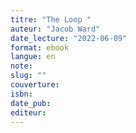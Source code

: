```yaml
---
titre: "The Loop "
auteur: "Jacob Ward"
date_lecture: "2022-06-09"
format: ebook
langue: en
note:
slug: ""
couverture: 
isbn: 
date_pub: 
editeur: 
---
```

